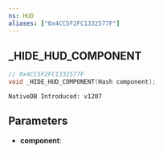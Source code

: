 ```yaml
---
ns: HUD
aliases: ["0x4CC5F2FC1332577F"]
---
```

## _HIDE_HUD_COMPONENT

```c
// 0x4CC5F2FC1332577F
void _HIDE_HUD_COMPONENT(Hash component);
```

```
NativeDB Introduced: v1207
```

## Parameters
* **component**:
